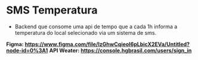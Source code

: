 # SMS Temperatura

* Backend que consome uma api de tempo que a cada 1h informa a temperatura do local selecionado via um sistema de sms. 




**Figma: https://www.figma.com/file/IzGhwCqieol6pLbicX2EVa/Untitled?node-id=0%3A1**
**API Weater: https://console.hgbrasil.com/users/sign_in**